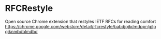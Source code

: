 # RFCRestyle
Open source Chrome extension that restyles IETF RFCs for reading comfort
https://chrome.google.com/webstore/detail/rfcrestyle/babdjpjkdmdppnlgjlpgiknmbdblmdbd
